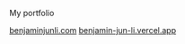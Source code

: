 My portfolio

[benjaminjunli.com](https://www.benjaminjunli.com)
[benjamin-jun-li.vercel.app](https://benjamin-jun-li.vercel.app)
